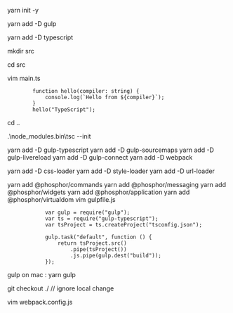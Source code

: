yarn init -y

yarn add -D gulp

yarn add -D typescript

mkdir src

cd src 

vim main.ts



            function hello(compiler: string) {
                console.log(`Hello from ${compiler}`);
            }
            hello("TypeScript"); 


cd ..

.\node_modules\.bin\tsc --init




yarn add -D gulp-typescript
yarn add -D gulp-sourcemaps
yarn add -D gulp-livereload
yarn add -D gulp-connect
yarn add -D webpack 

yarn add -D css-loader 
yarn add -D style-loader 
yarn add -D url-loader 
<!--
 yarn add -D @phosphor/commands
yarn add -D @phosphor/messaging
yarn add -D @phosphor/widgets 
yarn remove  @phosphor/commands
yarn remove  @phosphor/messaging
yarn remove  @phosphor/widgets
-->

yarn add  @phosphor/commands
yarn add  @phosphor/messaging
yarn add  @phosphor/widgets
yarn add @phosphor/application
yarn add @phosphor/virtualdom
vim gulpfile.js

                var gulp = require("gulp");
                var ts = require("gulp-typescript");
                var tsProject = ts.createProject("tsconfig.json");

                gulp.task("default", function () {
                    return tsProject.src()
                        .pipe(tsProject())
                        .js.pipe(gulp.dest("build"));
                });

gulp      on mac :   yarn gulp 

git checkout ./      // ignore local change

vim webpack.config.js



<!-- 调试 -->
